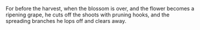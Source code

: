 For before the harvest, when the blossom is over, and the flower becomes a ripening grape, he cuts off the shoots with pruning hooks, and the spreading branches he lops off and clears away.
